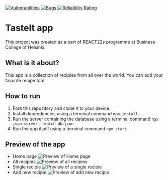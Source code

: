 [![Vulnerabilities](https://sonarcloud.io/api/project_badges/measure?project=IlyaPonomarenko_REACT22S_RecipeApp&metric=vulnerabilities)](https://sonarcloud.io/summary/new_code?id=IlyaPonomarenko_REACT22S_RecipeApp)
[![Bugs](https://sonarcloud.io/api/project_badges/measure?project=IlyaPonomarenko_REACT22S_RecipeApp&metric=bugs)](https://sonarcloud.io/summary/new_code?id=IlyaPonomarenko_REACT22S_RecipeApp)
[![Reliability Rating](https://sonarcloud.io/api/project_badges/measure?project=IlyaPonomarenko_REACT22S_RecipeApp&metric=reliability_rating)](https://sonarcloud.io/summary/new_code?id=IlyaPonomarenko_REACT22S_RecipeApp)
# TasteIt app 

This project was created as a part of REACT22s programme at Business College of Helsinki.

## What is it about?

This app is a collection of recipies from all over the world. You can add your favorite recipe too!

## How to run

1. Fork this repository and clone it to your device
2. Install dependencies using a terminal command ```npm install```
3. Run the server containing the database using a terminal command ```npx json-server --watch db.json```
4. Run the app itself using a terminal command ```npm start```

## Preview of the app

- Home page
![Preview of Home page](./src/Assets/homepage.png)
- All recipies
![Preview of all recipies](./src/Assets/allrecipies.png)
- Single recipie
![Preview of a single recipie](./src/Assets/single.png)
- Add new recipie
![Preview of add new recipie](./src/Assets/addnew.png)



